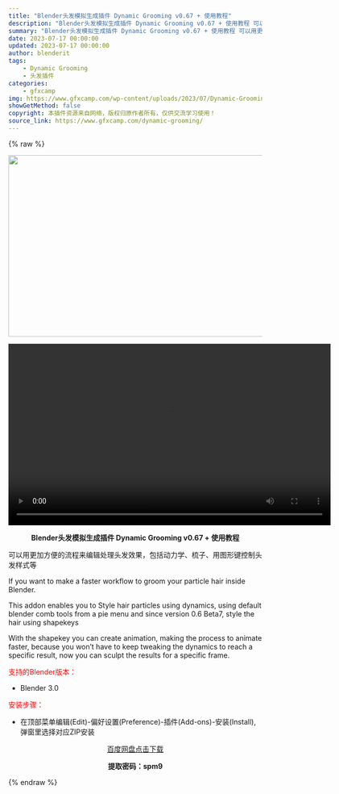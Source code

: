 ```yaml
---
title: "Blender头发模拟生成插件 Dynamic Grooming v0.67 + 使用教程"
description: "Blender头发模拟生成插件 Dynamic Grooming v0.67 + 使用教程 可以用更加方便的流程来编辑处理头发效果，包括动力学、梳子、用图形键控制头发样式等 If you want t..."
summary: "Blender头发模拟生成插件 Dynamic Grooming v0.67 + 使用教程 可以用更加方便的流程来编辑处理头发效果，包括动力学、梳子、用图形键控制头发样式等 If you want t..."
date: 2023-07-17 00:00:00
updated: 2023-07-17 00:00:00
author: blenderit
tags: 
    - Dynamic Grooming
    - 头发插件
categories:
    - gfxcamp
img: https://www.gfxcamp.com/wp-content/uploads/2023/07/Dynamic-Grooming.jpg
showGetMethod: false
copyright: 本插件资源来自网络，版权归原作者所有，仅供交流学习使用！
source_link: https://www.gfxcamp.com/dynamic-grooming/
---
```


{% raw %}
<div><p><img decoding="async" class="aligncenter size-full wp-image-113609" src="https://www.gfxcamp.com/wp-content/uploads/2023/07/Dynamic-Grooming.jpg" data-src="https://www.gfxcamp.com/wp-content/uploads/2023/07/Dynamic-Grooming.jpg" alt="" width="640" height="360" data-srcset="https://www.gfxcamp.com/wp-content/uploads/2023/07/Dynamic-Grooming.jpg 640w, https://www.gfxcamp.com/wp-content/uploads/2023/07/Dynamic-Grooming-150x84.jpg 150w" data-sizes="(max-width: 640px) 100vw, 640px"><br>
</p><center><div style="width: 640px;" class="wp-video"><!--[if lt IE 9]><script>document.createElement('video');</script><![endif]-->
<video class="wp-video-shortcode" id="video-113611-1" width="640" height="360" preload="true" controls="controls"><source type="video/mp4" src="http://cloud.video.taobao.com/play/u/null/p/1/e/6/t/1/419999551793.mp4?_=1"></source><a href="http://cloud.video.taobao.com/play/u/null/p/1/e/6/t/1/419999551793.mp4">http://cloud.video.taobao.com/play/u/null/p/1/e/6/t/1/419999551793.mp4</a></video></div></center><p style="text-align: center;"><strong>Blender头发模拟生成插件 Dynamic Grooming v0.67 + 使用教程</strong></p><p>可以用更加方便的流程来编辑处理头发效果，包括动力学、梳子、用图形键控制头发样式等</p><p>If you want to make a faster workflow to groom your particle hair inside Blender.</p><p>This addon enables you to Style hair particles using dynamics, using default blender comb tools from a pie menu and since version 0.6 Beta7, style the hair using shapekeys</p><p>With the shapekey you can create animation, making the process to animate faster, because you won’t have to keep tweaking the dynamics to reach a specific result, now you can sculpt the results for a specific frame.</p><p style="text-align: left;"><span style="color: #ff0000;">支持的Blender版本：</span></p><ul>
<li style="text-align: left;">Blender 3.0</li>
</ul><p style="text-align: left;"><span style="color: #ff0000;">安装步骤：</span></p><ul>
<li>在顶部菜单编辑(Edit)-偏好设置(Preference)-插件(Add-ons)-安装(Install),弹窗里选择对应ZIP安装</li>
</ul><p style="text-align: center;"><a class="maxbutton-3 maxbutton maxbutton-baidu" target="_blank" rel="noopener" href="https://pan.baidu.com/s/1M6MO7sD15yYRNoOond3lRw?pwd=spm9"><span class="mb-text">百度网盘点击下载</span></a></p><p style="text-align: center;"><strong>提取密码：spm9</strong></p></div>
<div style="display: none">gfxcamp</div>
{% endraw %}